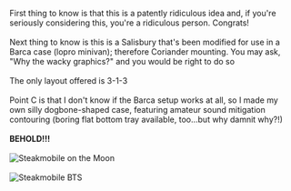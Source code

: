 First thing to know is that this is a patently ridiculous idea and, if you're seriously considering this, you're a ridiculous person. Congrats!
<br />
<br />Next thing to know is this is a Salisbury that's been modified for use in a Barca case (lopro minivan); therefore Coriander mounting. You may ask, "Why the wacky graphics?" and you would be right to do so
<br />
<br />The only layout offered is 3-1-3
<br />
<br />Point C is that I don't know if the Barca setup works at all, so I made my own silly dogbone-shaped case, featuring amateur sound mitigation contouring (boring flat bottom tray available, too...but why damnit why?!)
<br />
<br />**BEHOLD!!!**
<br />
<br />
![Steakmobile on the Moon](https://user-images.githubusercontent.com/69826495/192057586-f94dcedd-557e-49b3-b025-531fa3a750b9.jpg)
<br />
<br />
![Steakmobile BTS](https://user-images.githubusercontent.com/69826495/192058328-f3ed5c32-6074-432f-bde8-5b925e379b99.jpg)

